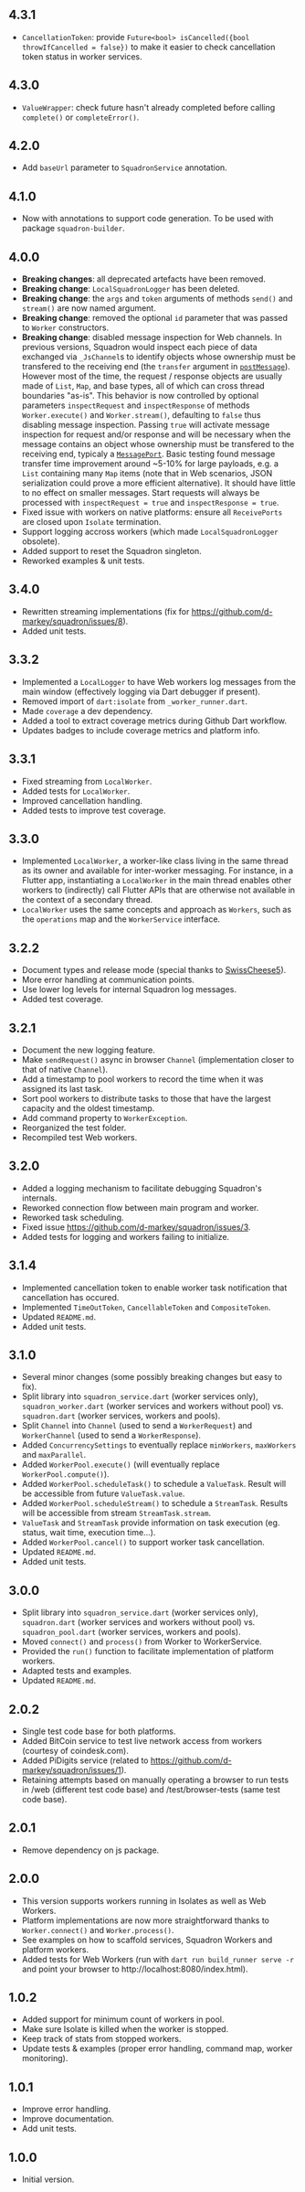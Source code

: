 ## 4.3.1

- `CancellationToken`: provide `Future<bool> isCancelled({bool throwIfCancelled = false})` to make it easier to check cancellation token status in worker services.

## 4.3.0

- `ValueWrapper`: check future hasn't already completed before calling `complete()` or `completeError()`.

## 4.2.0

- Add `baseUrl` parameter to `SquadronService` annotation.

## 4.1.0

- Now with annotations to support code generation. To be used with package `squadron-builder`.

## 4.0.0

- **Breaking changes**: all deprecated artefacts have been removed.
- **Breaking change**: `LocalSquadronLogger` has been deleted.
- **Breaking change**: the `args` and `token` arguments of methods `send()` and `stream()` are now named argument.
- **Breaking change**: removed the optional `id` parameter that was passed to `Worker` constructors.
- **Breaking change**: disabled message inspection for Web channels. In previous versions, Squadron would inspect each piece of data exchanged via `_JsChannel`s to identify objects whose ownership must be transfered to the receiving end (the `transfer` argument in [`postMessage`](https://developer.mozilla.org/en-US/docs/Web/API/Worker/postMessage)). However most of the time, the request / response objects are usually made of `List`, `Map`, and base types, all of which can cross thread boundaries "as-is". This behavior is now controlled by optional parameters `inspectRequest` and `inspectResponse` of methods `Worker.execute()` and `Worker.stream()`, defaulting to `false` thus disabling message inspection. Passing `true` will activate message inspection for request and/or response and will be necessary when the message contains an object whose ownership must be transfered to the receiving end, typicaly a [`MessagePort`](https://api.dart.dev/stable/dart-html/MessagePort-class.html). Basic testing found message transfer time improvement around ~5-10% for large payloads, e.g. a `List` containing many `Map` items (note that in Web scenarios, JSON serialization could prove a more efficient alternative). It should have little to no effect on smaller messages. Start requests will always be processed with `inspectRequest = true` and `inspectResponse = true`.
- Fixed issue with workers on native platforms: ensure all `ReceivePorts` are closed upon `Isolate` termination.
- Support logging accross workers (which made `LocalSquadronLogger` obsolete).
- Added support to reset the Squadron singleton.
- Reworked examples & unit tests.

## 3.4.0

- Rewritten streaming implementations (fix for https://github.com/d-markey/squadron/issues/8).
- Added unit tests.

## 3.3.2

- Implemented a `LocalLogger` to have Web workers log messages from the main window (effectively logging via Dart debugger if present).
- Removed import of `dart:isolate` from `_worker_runner.dart`.
- Made `coverage` a dev dependency.
- Added a tool to extract coverage metrics during Github Dart workflow.
- Updates badges to include coverage metrics and platform info.

## 3.3.1

- Fixed streaming from `LocalWorker`.
- Added tests for `LocalWorker`.
- Improved cancellation handling.
- Added tests to improve test coverage.

## 3.3.0

- Implemented `LocalWorker`, a worker-like class living in the same thread as its owner and available for inter-worker messaging. For instance, in a Flutter app, instantiating a `LocalWorker` in the main thread enables other workers to (indirectly) call Flutter APIs that are otherwise not available in the context of a secondary thread.
- `LocalWorker` uses the same concepts and approach as `Workers`, such as the `operations` map and the `WorkerService` interface.

## 3.2.2

- Document types and release mode (special thanks to [SwissCheese5](https://github.com/SwissCheese5)).
- More error handling at communication points.
- Use lower log levels for internal Squadron log messages.
- Added test coverage.

## 3.2.1

- Document the new logging feature.
- Make `sendRequest()` async in browser `Channel` (implementation closer to that of native `Channel`).
- Add a timestamp to pool workers to record the time when it was assigned its last task.
- Sort pool workers to distribute tasks to those that have the largest capacity and the oldest timestamp.
- Add command property to `WorkerException`.
- Reorganized the test folder.
- Recompiled test Web workers.

## 3.2.0

- Added a logging mechanism to facilitate debugging Squadron's internals.
- Reworked connection flow between main program and worker.
- Reworked task scheduling.
- Fixed issue https://github.com/d-markey/squadron/issues/3.
- Added tests for logging and workers failing to initialize.

## 3.1.4

- Implemented cancellation token to enable worker task notification that cancellation has occured.
- Implemented `TimeOutToken`, `CancellableToken` and `CompositeToken`.
- Updated `README.md`.
- Added unit tests.

## 3.1.0

- Several minor changes (some possibly breaking changes but easy to fix).
- Split library into `squadron_service.dart` (worker services only), `squadron_worker.dart` (worker services and workers without pool) vs. `squadron.dart` (worker services, workers and pools).
- Split `Channel` into `Channel` (used to send a `WorkerRequest`) and `WorkerChannel` (used to send a `WorkerResponse`).
- Added `ConcurrencySettings` to eventually replace `minWorkers`, `maxWorkers` and `maxParallel`.
- Added `WorkerPool.execute()` (will eventually replace `WorkerPool.compute()`).
- Added `WorkerPool.scheduleTask()` to schedule a `ValueTask`. Result will be accessible from future `ValueTask.value`.
- Added `WorkerPool.scheduleStream()` to schedule a `StreamTask`. Results will be accessible from stream `StreamTask.stream`.
- `ValueTask` and `StreamTask` provide information on task execution (eg. status, wait time, execution time...).
- Added `WorkerPool.cancel()` to support worker task cancellation.
- Updated `README.md`.
- Added unit tests.

## 3.0.0

- Split library into `squadron_service.dart` (worker services only), `squadron.dart` (worker services and workers without pool) vs. `squadron_pool.dart` (worker services, workers and pools).
- Moved `connect()` and `process()` from Worker to WorkerService.
- Provided the `run()` function to facilitate implementation of platform workers.
- Adapted tests and examples.
- Updated `README.md`.

## 2.0.2

- Single test code base for both platforms.
- Added BitCoin service to test live network access from workers (courtesy of coindesk.com).
- Added PiDigits service (related to https://github.com/d-markey/squadron/issues/1).
- Retaining attempts based on manually operating a browser to run tests in /web (different test code base) and /test/browser-tests (same test code base).

## 2.0.1

- Remove dependency on js package.

## 2.0.0

- This version supports workers running in Isolates as well as Web Workers.
- Platform implementations are now more straightforward thanks to `Worker.connect()` and `Worker.process()`.
- See examples on how to scaffold services, Squadron Workers and platform workers.
- Added tests for Web Workers (run with `dart run build_runner serve -r` and point your browser to http://localhost:8080/index.html).

## 1.0.2

- Added support for minimum count of workers in pool.
- Make sure Isolate is killed when the worker is stopped.
- Keep track of stats from stopped workers.
- Update tests & examples (proper error handling, command map, worker monitoring).

## 1.0.1

- Improve error handling.
- Improve documentation.
- Add unit tests.

## 1.0.0

- Initial version.
